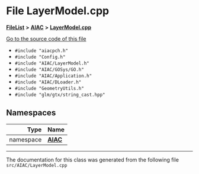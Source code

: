

# File LayerModel.cpp



[**FileList**](files.md) **>** [**AIAC**](dir_21da83368f7816722f2b707a7b03c84f.md) **>** [**LayerModel.cpp**](LayerModel_8cpp.md)

[Go to the source code of this file](LayerModel_8cpp_source.md)



* `#include "aiacpch.h"`
* `#include "Config.h"`
* `#include "AIAC/LayerModel.h"`
* `#include "AIAC/GOSys/GO.h"`
* `#include "AIAC/Application.h"`
* `#include "AIAC/DLoader.h"`
* `#include "GeometryUtils.h"`
* `#include "glm/gtx/string_cast.hpp"`













## Namespaces

| Type | Name |
| ---: | :--- |
| namespace | [**AIAC**](namespaceAIAC.md) <br> |





















































------------------------------
The documentation for this class was generated from the following file `src/AIAC/LayerModel.cpp`

